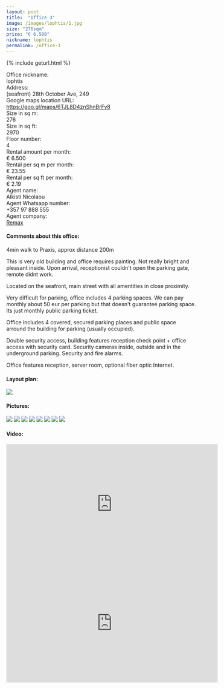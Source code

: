 ```yaml
---
layout: post
title:  "Office 3"
image: /images/lophtis/1.jpg
size: "276sqm"
price: "€ 6.500"
nickname: lophtis
permalink: /office-3
---
```

{% include geturl.html %}
<div class="office-info-grid">
    <div>Office nickname:</div>
    <div>lophtis</div>
    <div>Address:</div>
    <div>(seafront) 28th October Ave, 249</div>
    <div>Google maps location URL:</div>
    <div><a href="https://goo.gl/maps/6TJL8D4znShnBrFv8" target="_blank" rel="noopener noreferrer">https://goo.gl/maps/6TJL8D4znShnBrFv8</a></div>
    <div>Size in sq m:</div>
    <div>276</div>
    <div>Size in sq ft:</div>
    <div>2970</div>
    <div>Floor number:</div>
    <div>4</div>
    <div>Rental amount per month:</div>
    <div>€ 6.500</div>
    <div>Rental per sq m per month:</div>
    <div>€ 23.55</div>
    <div>Rental per sq ft per month:</div>
    <div>€ 2.19</div>
    <div>Agent name:</div>
    <div>Alkisti Nicolaou</div>
    <div>Agent Whatsapp number:</div>
    <div>+357 97 888 555</div>
    <div>Agent company:</div>
    <div><a href="https://www.remax.com.cy/en-cy/listings/limassol/480031017-380?LFPNNSource=Search&cKey=480031017-380&HighlightingWords=" target="_blank" rel="noopener noreferrer">Remax</a></div>
</div>

#### Comments about this office:

4min walk to Praxis, approx distance 200m

This is very old building and office requires painting. Not really bright and pleasant inside. Upon arrival, receptionist couldn't open the parking gate, remote didnt work.

Located on the seafront, main street with all amentities in close proximity. 

Very difficult for parking, office includes 4 parking spaces. We can pay monthly about 50 eur per parking but that doesn't guarantee parking space. Its just monthly public parking ticket.

Office includes 4 covered, secured parking places and public space arround the building for parking (usually occupied).

Double security access, building features reception check point + office access with security card. Security cameras inside, outside and in the underground parking. Security and fire alarms.

Office features reception, server room, optional fiber optic Internet.

#### Layout plan:

<img src="{{ '/images/lophtis/lophtis-plan.jpg' | prepend: SourceUrl }}">

#### Pictures:

<img src="{{ '/images/lophtis/1.jpg' | prepend: SourceUrl }}">

<img src="{{ '/images/lophtis/2.jpg' | prepend: SourceUrl }}">

<img src="{{ '/images/lophtis/3.jpg' | prepend: SourceUrl }}">

<img src="{{ '/images/lophtis/4.jpg' | prepend: SourceUrl }}">

<img src="{{ '/images/lophtis/5.jpg' | prepend: SourceUrl }}">

<img src="{{ '/images/lophtis/6.jpg' | prepend: SourceUrl }}">

<img src="{{ '/images/lophtis/7.jpg' | prepend: SourceUrl }}">

<img src="{{ '/images/lophtis/8.jpg' | prepend: SourceUrl }}">

#### Video:

<iframe width="560" height="315" src="https://www.youtube.com/embed/IcojUX7Tifg" frameborder="0" allow="accelerometer; autoplay; encrypted-media; gyroscope; picture-in-picture" allowfullscreen></iframe>

<iframe width="560" height="315" src="https://www.youtube.com/embed/pfGuv3mOEHo" frameborder="0" allow="accelerometer; autoplay; encrypted-media; gyroscope; picture-in-picture" allowfullscreen></iframe>

